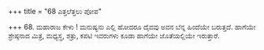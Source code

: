 +++
title = "68 ಎತ್ತಲೆತ್ತಲು ಪೋಪ"

+++
68. ಮಹಾರಾಜ ಕೇಳು ! ಮನುಷ್ಯನು ಎಲ್ಲಿ ಹೋದರೂ ದೈವವು ಅವನ ಬೆನ್ನ ಹಿಂದೆಯೇ ಬರುತ್ತದೆ. ಹಾಗೆಯೇ ಶ್ರೇಷ್ಠನಾದ ಮಿತ್ರ, ಮಧ್ಯಸ್ಥ, ಶತ್ರು, ಕಪಟಿ ಇವರುಗಳು ಕೂಡಾ ಹಾಗೆಯೇ ಜೊತೆಯಲ್ಲಿಯೇ ಇರುತ್ತಾರೆ.